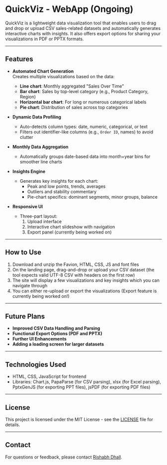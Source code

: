 # QuickViz - WebApp (Ongoing)

QuickViz is a lightweight data visualization tool that enables users to drag and drop or upload CSV sales-related datasets and automatically generates interactive charts with insights. It also offers export options for sharing your visualizations in PDF or PPTX formats.

---

## Features

- **Automated Chart Generation**  
  Creates multiple visualizations based on the data:
  - **Line chart**: Monthly aggregated "Sales Over Time"
  - **Bar chart**: Sales by top-level category (e.g., Product Category, Region)
  - **Horizontal bar chart**: For long or numerous categorical labels
  - **Pie chart**: Distribution of sales across top categories

- **Dynamic Data Profiling**
  - Auto-detects column types: date, numeric, categorical, or text
  - Filters out identifier-like columns (e.g., `Order ID`, names) to avoid clutter

- **Monthly Data Aggregation**
  - Automatically groups date-based data into month+year bins for smoother line charts

- **Insights Engine**
  - Generates key insights for each chart:
    - Peak and low points, trends, averages
    - Outliers and stability commentary
    - Pie-chart specifics: dominant segments, minor groups, balance

- **Responsive UI**
  - Three-part layout:  
    1. Upload interface  
    2. Interactive chart slideshow with navigation  
    3. Export panel (currently being worked on)

---

## How to Use

1. Download and unzip the Favion, HTML, CSS, JS and font files
2. On the landing page, drag-and-drop or upload your CSV dataset (the tool expects valid UTF-8 CSV with headers on the first row)
3. The site will display a few visualizations and key insights which you can navigate through
4. You can either re-upload or export the visualizations (Export feature is currently being worked on!)

---

## Future Plans

- **Improved CSV Data Handling and Parsing**
- **Functional Export Options (PDF and PPTX)**
- **Further UI Enhancements**
- **Adding a loading screen for larger datasets**

---

## Technologies Used

- HTML, CSS, JavaScript for frontend
- Libraries: Chart.js, PapaParse (for CSV parsing), xlsx (for Excel parsing), PptxGenJS (for exporting PPT files), jsPDF (for exporting PDF files)

---

## License

This project is licensed under the MIT License - see the [LICENSE](LICENSE) file for details.

---

## Contact

For questions or feedback, please contact [Rishabh Dhall](mailto:rishabhdhall02@gmail.com).

